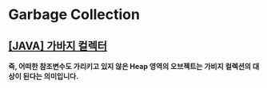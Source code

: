 # Garbage Collection
## [[JAVA] 가바지 컬렉터](https://ybdeveloper.tistory.com/41?category=802928)
**즉, 어떠한 참조변수도 가리키고 있지 않은 Heap 영역의 오브젝트는 가비지 컬렉션의 대상이 된다는 의미입니다.**
